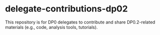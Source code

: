 # delegate-contributions-dp02
This repository is for DP0 delegates to contribute and share DP0.2-related materials (e.g., code, analysis tools, tutorials).
